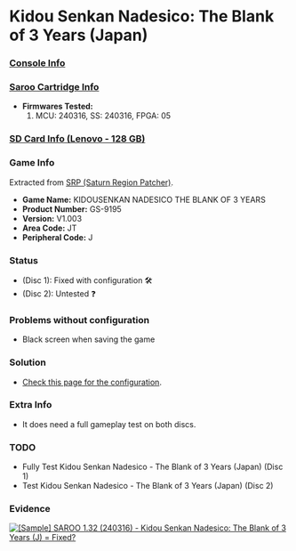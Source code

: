 # Kidou Senkan Nadesico: The Blank of 3 Years (Japan)

### [Console Info](../../../../../Info/Consoles/VA13/README.md)

### [Saroo Cartridge Info](../../../../../Info/Cartridges/RetroGameParadiseStore/1.32F/README.md)

- <b>Firmwares Tested:</b>
  1. MCU: 240316, SS: 240316, FPGA: 05

### [SD Card Info (Lenovo - 128 GB)](../../../../../Info/SdCards/Lenovo/128GB/fat32/README.md)

### Game Info

Extracted from [SRP (Saturn Region Patcher)](https://segaxtreme.net/resources/saturn-region-patcher.81/download).

- <b>Game Name:</b> KIDOUSENKAN NADESICO THE BLANK OF 3 YEARS
- <b>Product Number:</b> GS-9195
- <b>Version:</b> V1.003
- <b>Area Code:</b> JT
- <b>Peripheral Code:</b> J

### Status

- (Disc 1): Fixed with configuration :hammer_and_wrench:
- (Disc 2): Untested :question:

### Problems without configuration

- Black screen when saving the game

### Solution

- [Check this page for the configuration](https://github.com/williamdsw/saroo-configuration-list/blob/master/J/T-30306G/README.md).

### Extra Info

- It does need a full gameplay test on both discs.

### TODO

- Fully Test Kidou Senkan Nadesico - The Blank of 3 Years (Japan) (Disc 1)
- Test Kidou Senkan Nadesico - The Blank of 3 Years (Japan) (Disc 2)

### Evidence

[![[Sample] SAROO 1.32 (240316) - Kidou Senkan Nadesico: The Blank of 3 Years (J) = Fixed?](https://img.youtube.com/vi/iSPOsJHhZek/0.jpg)](https://www.youtube.com/watch?v=iSPOsJHhZek)
